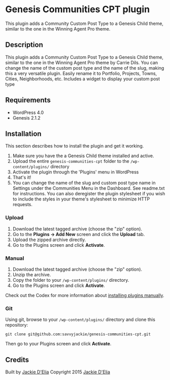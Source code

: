 # Genesis Communities CPT plugin

This plugin adds a Community Custom Post Type to a Genesis Child theme, similar to the one in the Winning Agent Pro theme.

## Description

This plugin adds a Community Custom Post Type to a Genesis Child theme, similar to the one in the Winning Agent Pro theme by Carrie Dils. You can change the name of the custom post type and the name of the slug, making this a very versatile plugin. Easily rename it to Portfolio, Projects, Towns, Cities, Neighborhoods, etc. Includes a widget to display your custom post type

## Requirements
 * WordPress 4.0
 * Genesis 2.1.2

## Installation

This section describes how to install the plugin and get it working.

1. Make sure you have the a Genesis Child theme installed and active.
2. Upload the entire `genesis-communities-cpt` folder to the `/wp-content/plugins/` directory
3. Activate the plugin through the 'Plugins' menu in WordPress
4. That's it!
5. You can change the name of the slug and custom post type name in Settings under the Communities Menu in the Dashboard. See readme.txt for instructions. You can also deregister the plugin stylesheet if you wish to include the styles in your theme's stylesheet to minimize HTTP requests.

### Upload

1. Download the latest tagged archive (choose the "zip" option).
2. Go to the __Plugins -> Add New__ screen and click the __Upload__ tab.
3. Upload the zipped archive directly.
4. Go to the Plugins screen and click __Activate__.

### Manual

1. Download the latest tagged archive (choose the "zip" option).
2. Unzip the archive.
3. Copy the folder to your `/wp-content/plugins/` directory.
4. Go to the Plugins screen and click __Activate__.

Check out the Codex for more information about [installing plugins manually](http://codex.wordpress.org/Managing_Plugins#Manual_Plugin_Installation).

### Git

Using git, browse to your `/wp-content/plugins/` directory and clone this repository:

`git clone git@github.com:savvyjackie/genesis-communities-cpt.git`

Then go to your Plugins screen and click __Activate__.


## Credits

Built by [Jackie D'Elia](https://twitter.com/savvyjackie)
Copyright 2015 [Jackie D'Elia](http://savvyjackiedesigns.com/) 

